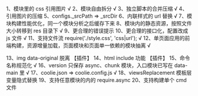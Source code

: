 1、模块里的 css 引用图片 √
2、模块自由拆分 √
3、独立脚本的合并压缩 √
4、引用图片的压缩 
5、configs.\_srcPath => \_srcDir
6、内联样式的 url 替换 √
7、模块构建性能优化，同一个模块分析之后缓存下来
8、模块内的静态资源，按照文件大小转移到 res 目录下 √
9、更合理的错误提示
10、更合理的接口化，配置改成 js 文件 √
11、支持文件流 require('./style.css', 'css|url'); √
12、单页面应用的前端构建，资源增量加载，页面模块和页面单一依赖的模块抽离 √

13、img data-original 脱离 【插件】
14、html include 功能 【插件】
15、命令名称规范化 √
16、version 只保存 async、chunk 模块，入口模块已写在 data-main 里 √
17、coolie.json => coolie.config.js √
18、viewsReplacement 模板层变量隐式替换
19、支持任意模块的内的 require.async
20、支持构建单个 cmd 文件